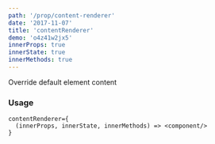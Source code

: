 ```yaml
---
path: '/prop/content-renderer'
date: '2017-11-07'
title: 'contentRenderer'
demo: 'o4z41w2jx5'
innerProps: true
innerState: true
innerMethods: true
---
```


Override default element content

### Usage

```
contentRenderer={
  (innerProps, innerState, innerMethods) => <component/>
}
```
